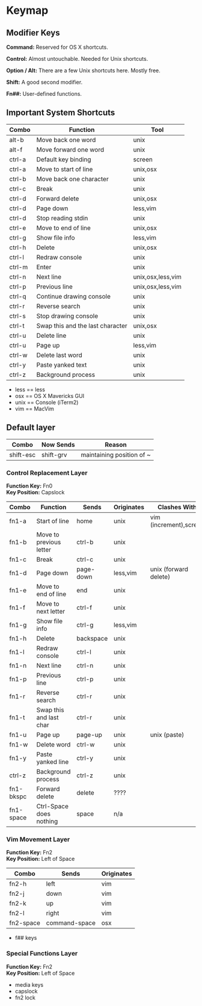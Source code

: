 Keymap
======

## Modifier Keys

**Command:** 
Reserved for OS X shortcuts.

**Control:**
Almost untouchable. Needed for Unix shortcuts.

**Option / Alt:**
There are a few Unix shortcuts here. Mostly free.

**Shift:**
A good second modifier.

**Fn##:**
User-defined functions.


## Important System Shortcuts

| Combo                     | Function                          | Tool        |
| ------------------------- | --------------------------------- | ----------- |
| alt-b                     | Move back one word                | unix        |
| alt-f                     | Move forward one word             | unix        |
| ctrl-a                    | Default key binding               | screen      |
| ctrl-a                    | Move to start of line             | unix,osx    |
| ctrl-b                    | Move back one character           | unix        |
| ctrl-c                    | Break                             | unix        |
| ctrl-d                    | Forward delete                    | unix,osx    |
| ctrl-d                    | Page down                         | less,vim    |
| ctrl-d                    | Stop reading stdin                | unix        |
| ctrl-e                    | Move to end of line               | unix,osx    |
| ctrl-g                    | Show file info                    | less,vim    |
| ctrl-h                    | Delete                            | unix,osx    |
| ctrl-l                    | Redraw console                    | unix        |
| ctrl-m                    | Enter                             | unix        |
| ctrl-n                    | Next line                         | unix,osx,less,vim    |
| ctrl-p                    | Previous line                     | unix,osx,less,vim    |
| ctrl-q                    | Continue drawing console          | unix        |
| ctrl-r                    | Reverse search                    | unix        |
| ctrl-s                    | Stop drawing console              | unix        |
| ctrl-t                    | Swap this and the last character  | unix,osx    |
| ctrl-u                    | Delete line                       | unix        |
| ctrl-u                    | Page up                           | less,vim    |
| ctrl-w                    | Delete last word                  | unix        |
| ctrl-y                    | Paste yanked text                 | unix        |
| ctrl-z                    | Background process                | unix        |


* less == less
* osx  == OS X Mavericks GUI
* unix == Console (iTerm2)
* vim  == MacVim


## Default layer

| Combo                     | Now Sends        | Reason                       |
| ------------------------- | ---------------- | ---------------------------- |
| shift-esc                 | shift-grv        | maintaining position of ~    |

### Control Replacement Layer

**Function Key:** Fn0  
**Key Position:** Capslock

| Combo        | Function               | Sends        | Originates | Clashes With        | Fixes    | 
| ------------ | ---------------------- | ------------ | ---------- | ------------------- | -------- |   
| fn1-a        | Start of line          | home         | unix       | vim (increment),screen | chrome   |  
| fn1-b        | Move to previous letter| ctrl-b       | unix       |                     |          |
| fn1-c        | Break                  | ctrl-c       | unix       |                     |          |
| fn1-d        | Page down              | page-down    | less,vim   | unix (forward delete)|         |
| fn1-e        | Move to end of line    | end          | unix       |                     | chrome   |  
| fn1-f        | Move to next letter    | ctrl-f       | unix       |                     |          |
| fn1-g        | Show file info         | ctrl-g       | less,vim   |                     |          |
| fn1-h        | Delete                 | backspace    | unix       |                     | various  |   
| fn1-l        | Redraw console         | ctrl-l       | unix       |                     |          |
| fn1-n        | Next line              | ctrl-n       | unix       |                     |          |
| fn1-p        | Previous line          | ctrl-p       | unix       |                     |          |
| fn1-r        | Reverse search         | ctrl-r       | unix       |                     |          |
| fn1-t        | Swap this and last char| ctrl-r       | unix       |                     |          |
| fn1-u        | Page up                | page-up      | unix       | unix (paste)        |          |
| fn1-w        | Delete word            | ctrl-w       | unix       |                     |          |
| fn1-y        | Paste yanked line      | ctrl-y       | unix       |                     |          |
| ctrl-z       | Background process     | ctrl-z       | unix       |                     |          |
| fn1-bkspc    | Forward delete         | delete       | ????       |                     |          | 
| fn1-space    | Ctrl-Space does nothing| space        | n/a        |                     | osx      |


### Vim Movement Layer

**Function Key:** Fn2  
**Key Position:** Left of Space

| Combo        | Sends         | Originates |
| ------------ | ------------- | ---------- |
| fn2-h        | left          | vim        |
| fn2-j        | down          | vim        |
| fn2-k        | up            | vim        |
| fn2-l        | right         | vim        |
| fn2-space    | command-space | osx        |

- f## keys

### Special Functions Layer

**Function Key:** Fn2  
**Key Position:** Left of Space

- media keys
- capslock
- fn2 lock
